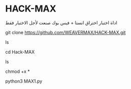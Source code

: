 # HACK-MAX
اداة اختبار اختراق انستا + فيس بوك صنعت لأجل الاختبار فقط


git clone https://github.com/WEAVERMAX/HACK-MAX.git

ls

cd Hack-MAX

ls

chmod +x *

python3 MAX1.py
